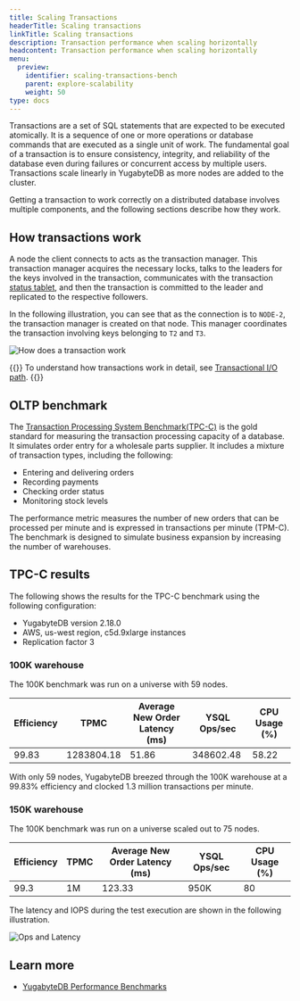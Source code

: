 ```yaml
---
title: Scaling Transactions
headerTitle: Scaling transactions
linkTitle: Scaling transactions
description: Transaction performance when scaling horizontally
headcontent: Transaction performance when scaling horizontally
menu:
  preview:
    identifier: scaling-transactions-bench
    parent: explore-scalability
    weight: 50
type: docs
---
```


Transactions are a set of SQL statements that are expected to be executed atomically. It is a sequence of one or more operations or database commands that are executed as a single unit of work. The fundamental goal of a transaction is to ensure consistency, integrity, and reliability of the database even during failures or concurrent access by multiple users. Transactions scale linearly in YugabyteDB as more nodes are added to the cluster.

Getting a transaction to work correctly on a distributed database involves multiple components, and the following sections describe how they work.

## How transactions work

A node the client connects to acts as the transaction manager. This transaction manager acquires the necessary locks, talks to the leaders for the keys involved in the transaction, communicates with the transaction [status tablet](../../../architecture/transactions/transactional-io-path/#create-a-transaction-record), and then the transaction is committed to the leader and replicated to the respective followers.

In the following illustration, you can see that as the connection is to `NODE-2`, the transaction manager is created on that node. This manager coordinates the transaction involving keys belonging to `T2` and `T3`.

![How does a transaction work](/images/explore/scalability/scaling-transactions-working.png)

{{<tip>}}
To understand how transactions work in detail, see [Transactional I/O path](../../../architecture/transactions/transactional-io-path/).
{{</tip>}}

## OLTP benchmark

The [Transaction Processing System Benchmark(TPC-C)](https://www.tpc.org/tpcc/detail5.asp) is the gold standard for measuring the transaction processing capacity of a database. It simulates order entry for a wholesale parts supplier. It includes a mixture of transaction types, including the following:

- Entering and delivering orders
- Recording payments
- Checking order status
- Monitoring stock levels

The performance metric measures the number of new orders that can be processed per minute and is expressed in transactions per minute (TPM-C). The benchmark is designed to simulate business expansion by increasing the number of warehouses.

## TPC-C results

The following shows the results for the TPC-C benchmark using the following configuration:

- YugabyteDB version 2.18.0
- AWS, us-west region, c5d.9xlarge instances
- Replication factor 3

### 100K warehouse

The 100K benchmark was run on a universe with 59 nodes.

| Efficiency | TPMC       | Average New Order Latency (ms) | YSQL Ops/sec | CPU Usage (%) |
| :--------- | ---------- | ------------------------------ | ------------ | ------------- |
| 99.83      | 1283804.18 | 51.86                          | 348602.48    | 58.22         |

With only 59 nodes, YugabyteDB breezed through the 100K warehouse at a 99.83% efficiency and clocked 1.3 million transactions per minute.

### 150K warehouse

The 100K benchmark was run on a universe scaled out to 75 nodes.

| Efficiency | TPMC | Average New Order Latency (ms) | YSQL Ops/sec | CPU Usage (%) |
| :--------- | -----| ------------------------------ | ------------ | ------------- |
| 99.3       | 1M   | 123.33                         | 950K         | 80            |

The latency and IOPS during the test execution are shown in the following illustration.

![Ops and Latency](/images/explore/scalability/150k_warehouse_latency.png)

## Learn more

- [YugabyteDB Performance Benchmarks](../../../benchmark/)
